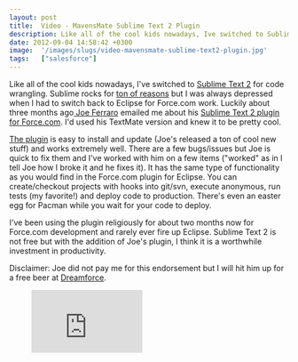 ```yaml
---
layout: post
title:  Video - MavensMate Sublime Text 2 Plugin
description: Like all of the cool kids nowadays, Ive switched to Sublime Text 2  for code wrangling. Sublime rocks for ton of reasons  but I was always depressed when I had to switch back to Eclipse for Force.com work. Luckily about three months ago Joe Ferraro emailed me about his Sublime Text 2 plugin for Force.com . Id used his TextMate version and knew it to be pretty cool. The plugin  is easy to install and update (Joes released a ton of cool new stuff) and works extremely well. There are a few bugs/iss
date: 2012-09-04 14:58:42 +0300
image:  '/images/slugs/video-mavensmate-sublime-text2-plugin.jpg'
tags:   ["salesforce"]
---
```

<p>Like all of the cool kids nowadays, I've switched to <a href="http://www.sublimetext.com/2">Sublime Text 2</a> for code wrangling. Sublime rocks for <a href="http://o2js.com/2011/10/29/fell-in-love-with-sublime-text-2/">ton of reasons</a> but I was always depressed when I had to switch back to Eclipse for Force.com work. Luckily about three months ago<a href="http://twitter.com/joeferraro"> Joe Ferraro</a> emailed me about his <a href="https://github.com/joeferraro/MavensMate-SublimeText">Sublime Text 2 plugin for Force.com</a>. I'd used his TextMate version and knew it to be pretty cool.</p>
<p><a href="https://github.com/joeferraro/MavensMate-SublimeText">The plugin</a> is easy to install and update (Joe's released a ton of cool new stuff) and works extremely well. There are a few bugs/issues but Joe is quick to fix them and I've worked with him on a few items ("worked" as in I tell Joe how I broke it and he fixes it). It has the same type of functionality as you would find in the Force.com plugin for Eclipse. You can create/checkout projects with hooks into git/svn, execute anonymous, run tests (my favorite!) and deploy code to production. There's even an easter egg for Pacman while you wait for your code to deploy.</p>
<p>I've been using the plugin religiously for about two months now for Force.com development and rarely ever fire up Eclipse. Sublime Text 2 is not free but with the addition of Joe's plugin, I think it is a worthwhile investment in productivity.</p>
<p>Disclaimer: Joe did not pay me for this endorsement but I will hit him up for a free beer at <a href="http://www.salesforce.com/dreamforce/DF12/">Dreamforce</a>.</p>
<figure class="kg-card kg-embed-card"><iframe width="200" height="113" src="https://www.youtube.com/embed/vPTlAeTP_e8?feature=oembed" frameborder="0" allow="accelerometer; autoplay; clipboard-write; encrypted-media; gyroscope; picture-in-picture" allowfullscreen></iframe></figure>

